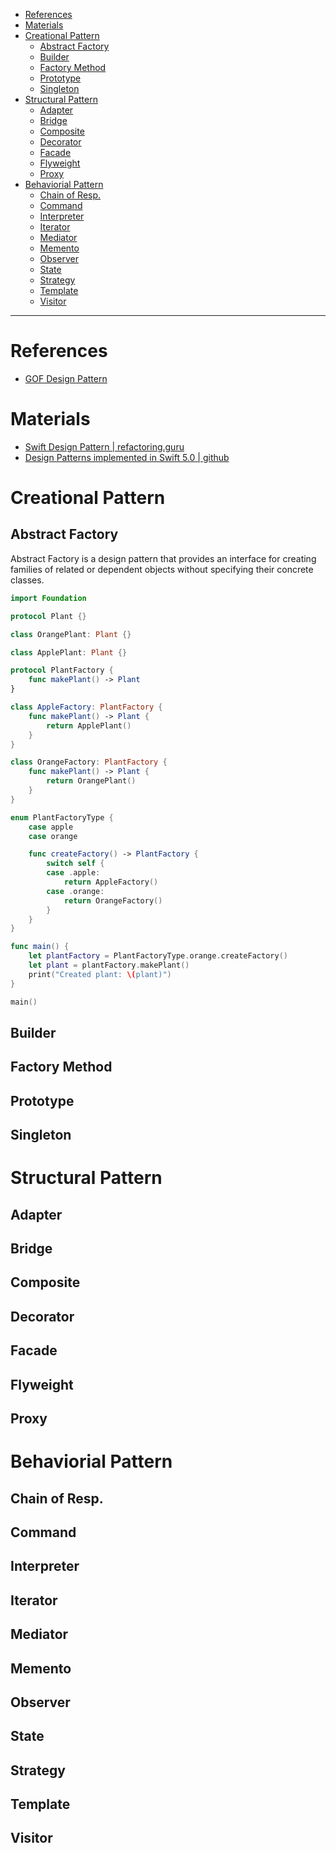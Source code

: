 - [References](#references)
- [Materials](#materials)
- [Creational Pattern](#creational-pattern)
  - [Abstract Factory](#abstract-factory)
  - [Builder](#builder)
  - [Factory Method](#factory-method)
  - [Prototype](#prototype)
  - [Singleton](#singleton)
- [Structural Pattern](#structural-pattern)
  - [Adapter](#adapter)
  - [Bridge](#bridge)
  - [Composite](#composite)
  - [Decorator](#decorator)
  - [Facade](#facade)
  - [Flyweight](#flyweight)
  - [Proxy](#proxy)
- [Behaviorial Pattern](#behaviorial-pattern)
  - [Chain of Resp.](#chain-of-resp)
  - [Command](#command)
  - [Interpreter](#interpreter)
  - [Iterator](#iterator)
  - [Mediator](#mediator)
  - [Memento](#memento)
  - [Observer](#observer)
  - [State](#state)
  - [Strategy](#strategy)
  - [Template](#template)
  - [Visitor](#visitor)

----

# References

* [GOF Design Pattern](/designpattern/README.md#gof-pattern)

# Materials

* [Swift Design Pattern | refactoring.guru](https://refactoring.guru/design-patterns/swift)
* [Design Patterns implemented in Swift 5.0 | github](https://github.com/ochococo/Design-Patterns-In-Swift)

# Creational Pattern

## Abstract Factory

Abstract Factory is a design pattern that provides an interface for creating
families of related or dependent objects without specifying their concrete
classes.

```swift
import Foundation

protocol Plant {}

class OrangePlant: Plant {}

class ApplePlant: Plant {}

protocol PlantFactory {
    func makePlant() -> Plant
}

class AppleFactory: PlantFactory {
    func makePlant() -> Plant {
        return ApplePlant()
    }
}

class OrangeFactory: PlantFactory {
    func makePlant() -> Plant {
        return OrangePlant()
    }
}

enum PlantFactoryType {
    case apple
    case orange

    func createFactory() -> PlantFactory {
        switch self {
        case .apple:
            return AppleFactory()
        case .orange:
            return OrangeFactory()
        }
    }
}

func main() {
    let plantFactory = PlantFactoryType.orange.createFactory()
    let plant = plantFactory.makePlant()
    print("Created plant: \(plant)")
}

main()
```

## Builder
## Factory Method
## Prototype
## Singleton
# Structural Pattern
## Adapter
## Bridge
## Composite
## Decorator
## Facade
## Flyweight
## Proxy
# Behaviorial Pattern
## Chain of Resp.
## Command
## Interpreter
## Iterator
## Mediator
## Memento
## Observer
## State
## Strategy
## Template
## Visitor
